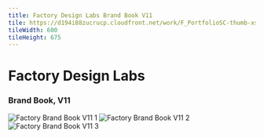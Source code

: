 ```yaml
---
title: Factory Design Labs Brand Book V11
tile: https://d194i88zucrucp.cloudfront.net/work/F_PortfolioSC-thumb-xs.jpg
tileWidth: 600
tileHeight: 675
---
```


# Factory Design Labs

### Brand Book, V11

![Factory Brand Book V11 1](https://d194i88zucrucp.cloudfront.net/work/F_PortfolioSC1-lg.jpg)
![Factory Brand Book V11 2](https://d194i88zucrucp.cloudfront.net/work/F_PortfolioSC2-lg.jpg)
![Factory Brand Book V11 3](https://d194i88zucrucp.cloudfront.net/work/F_PortfolioSC3-lg.jpg)

